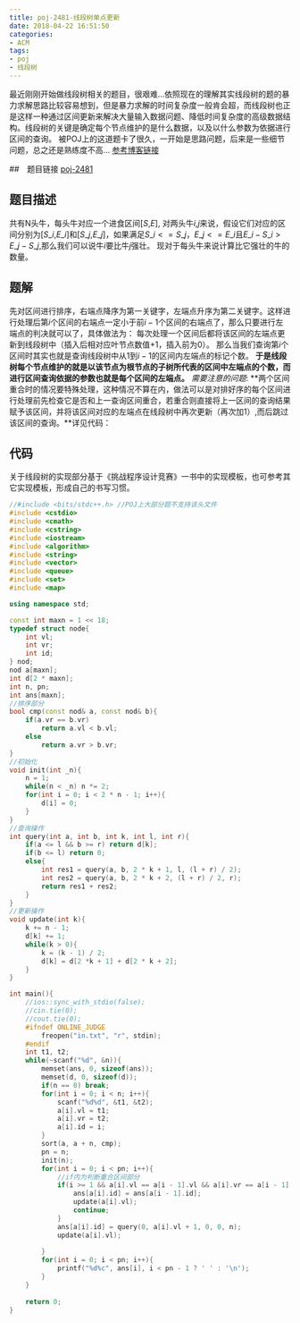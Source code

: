 ```yaml
---
title: poj-2481-线段树单点更新
date: 2018-04-22 16:51:50
categories: 
- ACM
tags:
- poj
- 线段树
---
```

最近刚刚开始做线段树相关的题目，很艰难...依照现在的理解其实线段树的题的暴力求解思路比较容易想到，但是暴力求解的时间复杂度一般肯会超，而线段树也正是这样一种通过区间更新来解决大量输入数据问题、降低时间复杂度的高级数据结构。线段树的关键是确定每个节点维护的是什么数据，以及以什么参数为依据进行区间的查询。
被POJ上的这道题卡了很久，一开始是思路问题，后来是一些细节问题，总之还是熟练度不高...
[参考博客链接](http://111qqz.com/2015/08/poj2481/)

##　题目链接
[poj-2481](http://poj.org/problem?id=2481)
## 题目描述
共有N头牛，每头牛对应一个进食区间[$S$,$E$], 对两头牛$i$,$j$来说，假设它们对应的区间分别为[$S\_i$,$E\_i$]和[$S\_j$,$E\_j$]，如果满足$S\_i<=S\_j，E\_j<=E\_i$且$E\_i-S\_i>E\_j-S\_j$,那么我们可以说牛$i$要比牛$j$强壮。
现对于每头牛来说计算比它强壮的牛的数量。
## 题解
先对区间进行排序，右端点降序为第一关键字，左端点升序为第二关键字。这样进行处理后第$i$个区间的右端点一定小于前$i-1$个区间的右端点了，那么只要进行左端点的判决就可以了，具体做法为：
每次处理一个区间后都将该区间的左端点更新到线段树中（插入后相对应叶节点数值+1，插入前为0）。
那么当我们查询第$i$个区间时其实也就是查询线段树中从1到$i-1$的区间内左端点的标记个数。
**于是线段树每个节点维护的就是以该节点为根节点的子树所代表的区间中左端点的个数，而进行区间查询依据的参数也就是每个区间的左端点。**
*需要注意的问题*:
**两个区间重合时的情况要特殊处理，这种情况不算在内，做法可以是对排好序的每个区间进行处理前先检查它是否和上一查询区间重合，若重合则直接将上一区间的查询结果赋予该区间，并将该区间对应的左端点在线段树中再次更新（再次加1）,而后跳过该区间的查询。**详见代码：
## 代码
关于线段树的实现部分基于《挑战程序设计竞赛》一书中的实现模板，也可参考其它实现模板，形成自己的书写习惯。
``` C++
//#include <bits/stdc++.h> //POJ上大部分题不支持该头文件
#include <cstdio>
#include <cmath>
#include <cstring>
#include <iostream>
#include <algorithm>
#include <string>
#include <vector>
#include <queue>
#include <set>
#include <map>

using namespace std;

const int maxn = 1 << 18;
typedef struct node{
    int vl;
    int vr;
    int id;
} nod;
nod a[maxn];
int d[2 * maxn];
int n, pn;
int ans[maxn];
//排序部分
bool cmp(const nod& a, const nod& b){
    if(a.vr == b.vr) 
        return a.vl < b.vl;
    else
        return a.vr > b.vr;
}
//初始化
void init(int _n){
    n = 1;
    while(n < _n) n *= 2;
    for(int i = 0; i < 2 * n - 1; i++){
        d[i] = 0;
    }
}
//查询操作
int query(int a, int b, int k, int l, int r){
    if(a <= l && b >= r) return d[k];
    if(b <= l) return 0;
    else{
        int res1 = query(a, b, 2 * k + 1, l, (l + r) / 2);
        int res2 = query(a, b, 2 * k + 2, (l + r) / 2, r);
        return res1 + res2;
    }
}
//更新操作
void update(int k){
    k += n - 1;
    d[k] += 1;
    while(k > 0){
        k = (k - 1) / 2;
        d[k] = d[2 *k + 1] + d[2 * k + 2];
    }
}

int main(){
    //ios::sync_with_stdio(false);
    //cin.tie(0);
    //cout.tie(0);
    #ifndef ONLINE_JUDGE
        freopen("in.txt", "r", stdin);
    #endif
    int t1, t2;
    while(~scanf("%d", &n)){
        memset(ans, 0, sizeof(ans));
        memset(d, 0, sizeof(d));
	    if(n == 0) break;
	    for(int i = 0; i < n; i++){
            scanf("%d%d", &t1, &t2);
            a[i].vl = t1;
            a[i].vr = t2;
            a[i].id = i;
        }
        sort(a, a + n, cmp);
        pn = n;
        init(n);
        for(int i = 0; i < pn; i++){
            //if内为判断重合区间部分
            if(i >= 1 && a[i].vl == a[i - 1].vl && a[i].vr == a[i - 1].vr){
                ans[a[i].id] = ans[a[i - 1].id];
                update(a[i].vl);
                continue;
            }
            ans[a[i].id] = query(0, a[i].vl + 1, 0, 0, n);
            update(a[i].vl);
			
        }
        for(int i = 0; i < pn; i++){
            printf("%d%c", ans[i], i < pn - 1 ? ' ' : '\n');
        }
    }
	
    return 0;
}
```
